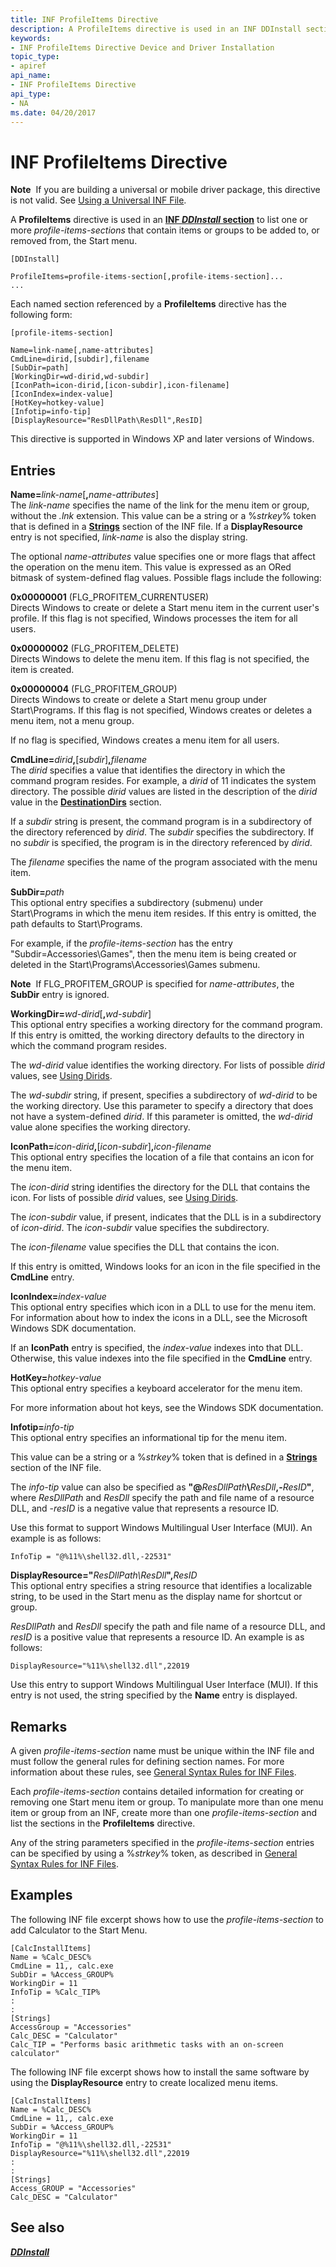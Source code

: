 ```yaml
---
title: INF ProfileItems Directive
description: A ProfileItems directive is used in an INF DDInstall section to list one or more profile-items-sections that contain items or groups to be added to, or removed from, the Start menu.
keywords:
- INF ProfileItems Directive Device and Driver Installation
topic_type:
- apiref
api_name:
- INF ProfileItems Directive
api_type:
- NA
ms.date: 04/20/2017
---
```


# INF ProfileItems Directive


**Note**  If you are building a universal or mobile driver package, this directive is not valid. See [Using a Universal INF File](using-a-universal-inf-file.md).

 

A **ProfileItems** directive is used in an [**INF *DDInstall* section**](inf-ddinstall-section.md) to list one or more *profile-items-sections* that contain items or groups to be added to, or removed from, the Start menu.

```inf
[DDInstall] 
 
ProfileItems=profile-items-section[,profile-items-section]...
...
```

Each named section referenced by a **ProfileItems** directive has the following form:

```inf
[profile-items-section]
 
Name=link-name[,name-attributes]
CmdLine=dirid,[subdir],filename
[SubDir=path]
[WorkingDir=wd-dirid,wd-subdir]
[IconPath=icon-dirid,[icon-subdir],icon-filename]
[IconIndex=index-value]
[HotKey=hotkey-value]
[Infotip=info-tip]
[DisplayResource="ResDllPath\ResDll",ResID]
```

This directive is supported in Windows XP and later versions of Windows.

## Entries


<a href="" id="name-link-name--name-attributes-"></a>**Name=**<em>link-name</em>\[**,**<em>name-attributes</em>\]  
The *link-name* specifies the name of the link for the menu item or group, without the *.lnk* extension. This value can be a string or a %*strkey*% token that is defined in a [**Strings**](inf-strings-section.md) section of the INF file. If a **DisplayResource** entry is not specified, *link-name* is also the display string.

The optional *name-attributes* value specifies one or more flags that affect the operation on the menu item. This value is expressed as an ORed bitmask of system-defined flag values. Possible flags include the following:

<a href="" id="0x00000001--flg-profitem-currentuser-"></a>**0x00000001** (FLG_PROFITEM_CURRENTUSER)  
Directs Windows to create or delete a Start menu item in the current user's profile. If this flag is not specified, Windows processes the item for all users.

<a href="" id="0x00000002---flg-profitem-delete-"></a>**0x00000002** (FLG_PROFITEM_DELETE)  
Directs Windows to delete the menu item. If this flag is not specified, the item is created.

<a href="" id="0x00000004--flg-profitem-group-"></a>**0x00000004** (FLG_PROFITEM_GROUP)  
Directs Windows to create or delete a Start menu group under Start\\Programs. If this flag is not specified, Windows creates or deletes a menu item, not a menu group.

If no flag is specified, Windows creates a menu item for all users.

<a href="" id="cmdline-dirid--subdir--filename"></a>**CmdLine=**<em>dirid</em>**,**\[*subdir*\]**,**<em>filename</em>  
The *dirid* specifies a value that identifies the directory in which the command program resides. For example, a *dirid* of 11 indicates the system directory. The possible *dirid* values are listed in the description of the *dirid* value in the [**DestinationDirs**](inf-destinationdirs-section.md) section.

If a *subdir* string is present, the command program is in a subdirectory of the directory referenced by *dirid*. The *subdir* specifies the subdirectory. If no *subdir* is specified, the program is in the directory referenced by *dirid*.

The *filename* specifies the name of the program associated with the menu item.

<a href="" id="subdir-path"></a>**SubDir=**<em>path</em>  
This optional entry specifies a subdirectory (submenu) under Start\\Programs in which the menu item resides. If this entry is omitted, the path defaults to Start\\Programs.

For example, if the *profile-items-section* has the entry "Subdir=Accessories\\Games", then the menu item is being created or deleted in the Start\\Programs\\Accessories\\Games submenu.

**Note**  If FLG_PROFITEM_GROUP is specified for *name-attributes*, the **SubDir** entry is ignored.

 

<a href="" id="workingdir-wd-dirid--wd-subdir-"></a>**WorkingDir=**<em>wd-dirid</em>\[**,**<em>wd-subdir</em>\]  
This optional entry specifies a working directory for the command program. If this entry is omitted, the working directory defaults to the directory in which the command program resides.

The *wd-dirid* value identifies the working directory. For lists of possible *dirid* values, see [Using Dirids](using-dirids.md).

The *wd-subdir* string, if present, specifies a subdirectory of *wd-dirid* to be the working directory. Use this parameter to specify a directory that does not have a system-defined *dirid*. If this parameter is omitted, the *wd-dirid* value alone specifies the working directory.

<a href="" id="iconpath-icon-dirid--icon-subdir--icon-filename"></a>**IconPath=**<em>icon-dirid</em>**,**\[*icon-subdir*\]**,**<em>icon-filename</em>  
This optional entry specifies the location of a file that contains an icon for the menu item.

The *icon-dirid* string identifies the directory for the DLL that contains the icon. For lists of possible *dirid* values, see [Using Dirids](using-dirids.md).

The *icon-subdir* value, if present, indicates that the DLL is in a subdirectory of *icon-dirid*. The *icon-subdir* value specifies the subdirectory.

The *icon-filename* value specifies the DLL that contains the icon.

If this entry is omitted, Windows looks for an icon in the file specified in the **CmdLine** entry.

<a href="" id="iconindex-index-value"></a>**IconIndex=**<em>index-value</em>  
This optional entry specifies which icon in a DLL to use for the menu item. For information about how to index the icons in a DLL, see the Microsoft Windows SDK documentation.

If an **IconPath** entry is specified, the *index-value* indexes into that DLL. Otherwise, this value indexes into the file specified in the **CmdLine** entry.

<a href="" id="hotkey-hotkey-value"></a>**HotKey=**<em>hotkey-value</em>  
This optional entry specifies a keyboard accelerator for the menu item.

For more information about hot keys, see the Windows SDK documentation.

<a href="" id="infotip-info-tip"></a>**Infotip=**<em>info-tip</em>  
This optional entry specifies an informational tip for the menu item.

This value can be a string or a %*strkey*% token that is defined in a [**Strings**](inf-strings-section.md) section of the INF file.

The *info-tip* value can also be specified as **"@**<em>ResDllPath</em>**\\**<em>ResDll</em>**,-**<em>ResID</em>**"**, where *ResDllPath* and *ResDll* specify the path and file name of a resource DLL, and -*resID* is a negative value that represents a resource ID.

Use this format to support Windows Multilingual User Interface (MUI). An example is as follows:

```inf
InfoTip = "@%11%\shell32.dll,-22531"
```

<a href="" id="displayresource--resdllpath-resdll--resid"></a>**DisplayResource="**<em>ResDllPath\\ResDll</em>**",**<em>ResID</em>  
This optional entry specifies a string resource that identifies a localizable string, to be used in the Start menu as the display name for shortcut or group.

*ResDllPath* and *ResDll* specify the path and file name of a resource DLL, and *resID* is a positive value that represents a resource ID. An example is as follows:

```inf
DisplayResource="%11%\shell32.dll",22019
```

Use this entry to support Windows Multilingual User Interface (MUI). If this entry is not used, the string specified by the **Name** entry is displayed.

## Remarks

A given *profile-items-section* name must be unique within the INF file and must follow the general rules for defining section names. For more information about these rules, see [General Syntax Rules for INF Files](general-syntax-rules-for-inf-files.md).

Each *profile-items-section* contains detailed information for creating or removing one Start menu item or group. To manipulate more than one menu item or group from an INF, create more than one *profile-items-section* and list the sections in the **ProfileItems** directive.

Any of the string parameters specified in the *profile-items-section* entries can be specified by using a %*strkey*% token, as described in [General Syntax Rules for INF Files](general-syntax-rules-for-inf-files.md).

## Examples

The following INF file excerpt shows how to use the *profile-items-section* to add Calculator to the Start Menu.

```inf
[CalcInstallItems]
Name = %Calc_DESC%
CmdLine = 11,, calc.exe
SubDir = %Access_GROUP%
WorkingDir = 11
InfoTip = %Calc_TIP%
:
:
[Strings]
AccessGroup = "Accessories"
Calc_DESC = "Calculator"
Calc_TIP = "Performs basic arithmetic tasks with an on-screen calculator"
```

The following INF file excerpt shows how to install the same software by using the **DisplayResource** entry to create localized menu items.

```inf
[CalcInstallItems]
Name = %Calc_DESC%
CmdLine = 11,, calc.exe
SubDir = %Access_GROUP%
WorkingDir = 11
InfoTip = "@%11%\shell32.dll,-22531"
DisplayResource="%11%\shell32.dll",22019
:
:
[Strings]
Access_GROUP = "Accessories"
Calc_DESC = "Calculator"
```

## See also


[***DDInstall***](inf-ddinstall-section.md)

 

 






